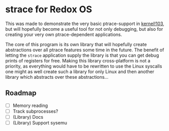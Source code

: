 # strace for Redox OS

This was made to demonstrate the very basic ptrace-support in
[kernel!103](https://gitlab.redox-os.org/redox-os/kernel/merge_requests/103),
but will hopefully become a useful tool for not only debugging, but
also for creating your very own ptrace-dependent applications.

The core of this program is its own library that will hopefully create
abstractions over all ptrace features some time in the future. The
benefit of letting the `strace` application supply the library is that
you can get debug prints of registers for free. Making this library
cross-platform is not a priority, as everything would have to be
rewritten to use the Linux syscalls one might as well create such a
library for only Linux and then another library which abstracts over
these abstractions...

## Roadmap

- [ ] Memory reading
- [ ] Track subprocesses?
- [ ] (Library) Docs
- [ ] (Library) Support sysemu
